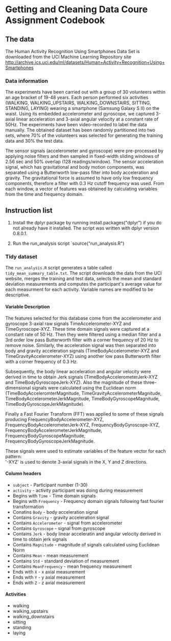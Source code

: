 # Getting and Cleaning Data Coure Assignment Codebook

## The data

The Human Activity Recognition Using Smartphones Data Set is downloaded from the UCI Machine Learning Repository site <http://archive.ics.uci.edu/ml/datasets/Human+Activity+Recognition+Using+Smartphones> 


### Data information

The experiments have been carried out with a group of 30 volunteers within an age bracket of 19-48 years. Each person performed six activities (WALKING, WALKING_UPSTAIRS, WALKING_DOWNSTAIRS, SITTING, STANDING, LAYING) wearing a smartphone (Samsung Galaxy S II) on the waist. Using its embedded accelerometer and gyroscope, we captured 3-axial linear acceleration and 3-axial angular velocity at a constant rate of 50Hz. The experiments have been video-recorded to label the data manually. The obtained dataset has been randomly partitioned into two sets, where 70% of the volunteers was selected for generating the training data and 30% the test data. 

The sensor signals (accelerometer and gyroscope) were pre-processed by applying noise filters and then sampled in fixed-width sliding windows of 2.56 sec and 50% overlap (128 readings/window). The sensor acceleration signal, which has gravitational and body motion components, was separated using a Butterworth low-pass filter into body acceleration and gravity. The gravitational force is assumed to have only low frequency components, therefore a filter with 0.3 Hz cutoff frequency was used. From each window, a vector of features was obtained by calculating variables from the time and frequency domain. 

## Instruction list

1. Install the dplyr package by running install.packages("dplyr") if you do not already have it installed. The script was written with dplyr version 0.8.0.1.

2. Run the run_analysis script `source("run_analysis.R")


### Tidy dataset

The `run_analysis.R` script generates a table called `tidy_mean_summary_table.txt`. The script downloads the data from the UCI website, merges the training and test data, selects the mean and standard deviation measurements and computes the participant's average value for each measurment for each activity. Variable names are modified to be descriptive. 


#### Variable Description

The features selected for this database come from the accelerometer and gyroscope 3-axial raw signals TimeAccelerometer-XYZ and
TimeGyroscope-XYZ. These time domain signals were captured at a constant rate of 50 Hz. Then they were filtered using a median filter and a 3rd order low pass Butterworth filter with a corner frequency of 20 Hz to remove noise. Similarly, the acceleration signal was then separated into body and gravity acceleration signals (TimeBodyAccelerometer-XYZ and TimeGravityAccelerometer-XYZ) using another low pass Butterworth filter with a corner frequency of 0.3 Hz. 

Subsequently, the body linear acceleration and angular velocity were derived in time to obtain Jerk signals (TimeBodyAccelerometerJerk-XYZ and TimeBodyGyroscopeJerk-XYZ). Also the magnitude of these three-dimensional signals were calculated using the Euclidean norm (TimeBodyAcceleromterMagnitude, TimeGravityAccelerometerMagnitude, TimeBodyAccelerometerJerkMagnitude, TimeBodyGyroscopeMagnitude, TimeBodyGyroscopeJerkMagnitude). 

Finally a Fast Fourier Transform (FFT) was applied to some of these signals producing FrequencyBodyAccelerometer-XYZ, FrequencyBodyAccelerometerJerk-XYZ, FrequencyBodyGyroscope-XYZ, FrequencyBodyAccelerometerJerkMagnitude, FrequencyBodyGyroscopeMagnitude, FrequencyBodyGyroscopeJerkMagnitude. 

These signals were used to estimate variables of the feature vector for each pattern:  
'-XYZ' is used to denote 3-axial signals in the X, Y and Z directions.

#### Column headers

* `subject` - Participant number (1-30)
* `activity` - activity participant was doing during measurement
* Begins with `Time` - Time domain signals
* Begins with `Frequency` - Frequency domain signals following fast fourier transformation
* Conatins `Body` - body acceleration signal
* Contains `Gravity` - gravity acceleration signal
* Contains `Accelerometer` - signal from accelerometer
* Contains `Gyroscope` - signal from gyroscope
* Contains `Jerk` - body linear acceleratin and angular velocity derived in time to obtain jerk signals
* Contains `Magnitude` - magnitude of signals calculated using Euclidean Norm
* Contains `Mean` - mean measurement
* Contains `Std` - standard deviation of measurement
* Contains `MeanFrequency` - mean frequency measurement
* Ends with `X` - x axial measurement
* Ends with `Y` - y axial measurement
* Ends with `Z` - z axial measurement

#### Activities

* walking
* walking_upstairs
* walking_downstairs
* sitting
* standing
* laying

